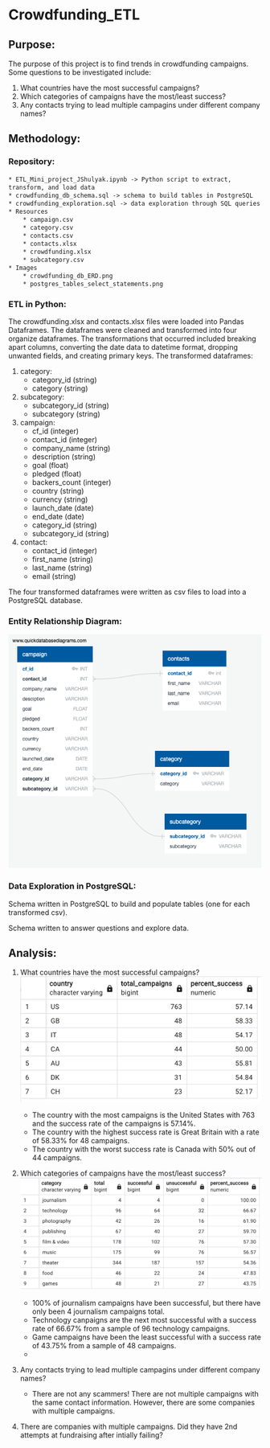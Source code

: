 # Crowdfunding_ETL

## Purpose:

The purpose of this project is to find trends in crowdfunding campaigns. Some questions to be investigated include:
   1. What countries have the most successful campaigns? 
   2. Which categories of campaigns have the most/least success?
   3. Any contacts trying to lead multiple campagins under different company names? 


## Methodology: 

### Repository: 
    * ETL_Mini_project_JShulyak.ipynb -> Python script to extract, transform, and load data
    * crowdfunding_db_schema.sql -> schema to build tables in PostgreSQL
    * crowdfunding_exploration.sql -> data exploration through SQL queries
    * Resources
        * campaign.csv 
        * category.csv 
        * contacts.csv 
        * contacts.xlsx 
        * crowdfunding.xlsx 
        * subcategory.csv
    * Images
        * crowdfunding_db_ERD.png
        * postgres_tables_select_statements.png 

### ETL in Python:

The crowdfunding.xlsx and contacts.xlsx files were loaded into Pandas Dataframes. The dataframes were cleaned and transformed into four organize dataframes. The transformations that occurred included breaking apart columns, converting the date data to datetime format, dropping unwanted fields, and creating primary keys. The transformed dataframes: 

   1. category:
      * category_id (string)
      * category (string)
   2. subcategory:
      * subcategory_id (string)
      * subcategory (string)
   3. campaign:
      * cf_id (integer)
      * contact_id (integer)
      * company_name (string)
      * description (string)
      * goal (float)
      * pledged (float)
      * backers_count (integer)
      * country (string)
      * currency (string)
      * launch_date (date)
      * end_date (date)
      * category_id (string)
      * subcategory_id (string)
   4. contact:
      * contact_id (integer)
      * first_name (string)
      * last_name (string)
      * email (string)
       
The four transformed dataframes were written as csv files to load into a PostgreSQL database. 

### Entity Relationship Diagram:

![Crowdfunding_Campagin_ERD](Images/crowdfunding_db_ERD.png)


### Data Exploration in PostgreSQL:

Schema written in PostgreSQL to build and populate tables (one for each transformed csv).

Schema written to answer questions and explore data.

## Analysis:

   1. What countries have the most successful campaigns? 
      ![campaigns by country](Images/campaign_by_country.png)
      * The country with the most campaigns is the United States with 763 and the success rate of the campaigns is 57.14%. 
      * The country with the highest success rate is Great Britain with a rate of 58.33% for 48 campaigns.
      * The country with the worst success rate is Canada with 50% out of 44 campaigns. 
   
   2. Which categories of campaigns have the most/least success?
      ![campaigns by category](Images/success_by_category.png)
      
      * 100% of journalism campaigns have been successful, but there have only been 4 journalism campaigns total.
      * Technology canpaigns are the next most successful with a success rate of 66.67% from a sample of 96 technology campaigns.
      * Game campaigns have been the least successful with a success rate of 43.75% from a sample of 48 campaigns.
      * 
   3. Any contacts trying to lead multiple campagins under different company names?
      * There are not any scammers! There are not multiple campaigns with the same contact information. However, there are some companies with multiple campaigns. 
   4. There are companies with multiple campaigns. Did they have 2nd attempts at fundraising after intially failing? 
